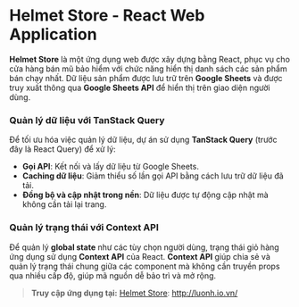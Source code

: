 # Helmet Store - React Web Application
**Helmet Store** là một ứng dụng web được xây dựng bằng React, phục vụ cho cửa hàng bán mũ bảo hiểm với chức năng hiển thị danh sách các sản phẩm bán chạy nhất. Dữ liệu sản phẩm được lưu trữ trên **Google Sheets** và được truy xuất thông qua **Google Sheets API** để hiển thị trên giao diện người dùng.

### Quản lý dữ liệu với TanStack Query
Để tối ưu hóa việc quản lý dữ liệu, dự án sử dụng **TanStack Query** (trước đây là React Query) để xử lý:
- **Gọi API**: Kết nối và lấy dữ liệu từ Google Sheets.
- **Caching dữ liệu**: Giảm thiểu số lần gọi API bằng cách lưu trữ dữ liệu đã tải.
- **Đồng bộ và cập nhật trong nền**: Dữ liệu được tự động cập nhật mà không cần tải lại trang.

### Quản lý trạng thái với Context API
Để quản lý **global state** như các tùy chọn người dùng, trạng thái giỏ hàng ứng dụng sử dụng **Context API** của React. **Context API** giúp chia sẻ và quản lý trạng thái chung giữa các component mà không cần truyền props qua nhiều cấp độ, giúp mã nguồn dễ bảo trì và mở rộng.

> **Truy cập ứng dụng tại:** [Helmet Store](http://luonh.io.vn/): http://luonh.io.vn/
